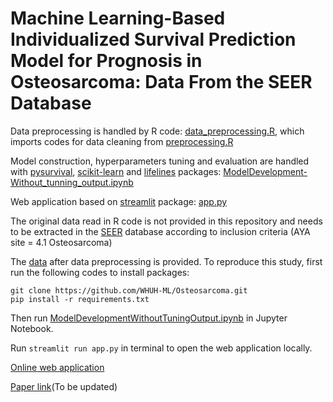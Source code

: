 # Machine Learning-Based Individualized Survival Prediction Model for Prognosis in Osteosarcoma: Data From the SEER Database

Data preprocessing is handled by R code: [data_preprocessing.R](data_preprocessing.R), which imports codes for data cleaning from [preprocessing.R](preprocessing.R)

Model construction, hyperparameters tuning and evaluation are handled with [pysurvival](https://github.com/square/pysurvival), [scikit-learn](https://github.com/scikit-learn/scikit-learn) and [lifelines](https://github.com/CamDavidsonPilon/lifelines) packages: [ModelDevelopment-Without_tunning_output.ipynb](ModelDevelopment-Without_tunning_output.ipynb)

Web application based on [streamlit](https://github.com/streamlit/streamlit) package: [app.py](app.py)

The original data read in R code is not provided in this repository and needs to be extracted in the [SEER](https://seer.cancer.gov/) database according to inclusion criteria (AYA site = 4.1 Osteosarcoma)

The [data](/data/data_surv.csv) after data preprocessing is provided. To reproduce this study, first run the following codes to install packages:
```
git clone https://github.com/WHUH-ML/Osteosarcoma.git
pip install -r requirements.txt
```
Then run [ModelDevelopmentWithoutTuningOutput.ipynb](ModelDevelopmentWithoutTuningOutput.ipynb) in Jupyter Notebook.

Run ```streamlit run app.py``` in terminal to open the web application locally.

[Online web application](https://survivalofosteosarcoma.streamlit.app)

[Paper link](https://pubmed.ncbi.nlm.nih.gov/)(To be updated)
